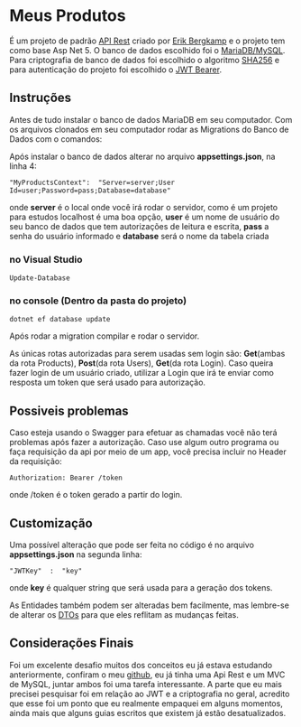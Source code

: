 
# Meus Produtos

É um projeto de padrão [API Rest](https://www.redhat.com/pt-br/topics/api/what-is-a-rest-api) criado por [Erik Bergkamp](https://github.com/eriking50) e o projeto tem como base Asp Net 5. O banco de dados escolhido foi o [MariaDB/MySQL](https://mariadb.org). Para criptografia de banco de dados foi escolhido o algoritmo [SHA256](https://pt.wikipedia.org/wiki/SHA-2) e para autenticação do projeto foi escolhido o [JWT Bearer](https://www.devmedia.com.br/como-o-jwt-funciona/40265).

## Instruções

Antes de tudo instalar o banco de dados MariaDB em seu computador.
Com os arquivos clonados em seu computador rodar as Migrations do Banco de Dados com o comandos:

Após instalar o banco de dados alterar no arquivo **appsettings.json**, na linha 4:

	"MyProductsContext":  "Server=server;User Id=user;Password=pass;Database=database"

onde **server** é o local onde você irá rodar o servidor, como é um projeto para estudos localhost é uma boa opção, **user** é um nome de usuário do seu banco de dados que tem autorizações de leitura e escrita, **pass** a senha do usuário informado e **database** será o nome da tabela criada

### no Visual Studio 
	
	Update-Database

### no console (Dentro da pasta do projeto)  
	
	dotnet ef database update

Após rodar a migration compilar e rodar o servidor. 

As únicas rotas autorizadas para serem usadas sem login são: **Get**(ambas da rota Products), **Post**(da rota Users), **Get**(da rota Login). Caso queira fazer login de um usuário criado, utilizar a Login que irá te enviar como resposta um token que será usado para autorização. 

## Possiveis problemas

Caso esteja usando o Swagger para efetuar as chamadas você não terá problemas após fazer a autorização. Caso use algum outro programa ou faça requisição da api por meio de um app, você precisa incluir no Header da requisição:

	Authorization: Bearer /token

onde /token é o token gerado a partir do login.

## Customização

Uma possível alteração que pode ser feita no código é no arquivo **appsettings.json** na segunda linha:

	"JWTKey"  :  "key"

onde **key** é qualquer string que será usada para a geração dos tokens.

As Entidades também podem ser alteradas bem facilmente, mas lembre-se de alterar os [DTOs](https://docs.microsoft.com/pt-br/aspnet/web-api/overview/data/using-web-api-with-entity-framework/part-5) para que eles reflitam as mudanças feitas.

## Considerações Finais

Foi um excelente desafio muitos dos conceitos eu já estava estudando anteriormente, confiram o meu [github](https://github.com/eriking50), eu já tinha uma Api Rest e um MVC de MySQL, juntar ambos foi uma tarefa interessante. A parte que eu mais precisei pesquisar foi em relação ao JWT e a criptografia no geral, acredito que esse foi um ponto que eu realmente empaquei em alguns momentos, ainda mais que alguns guias escritos que existem já estão desatualizados.